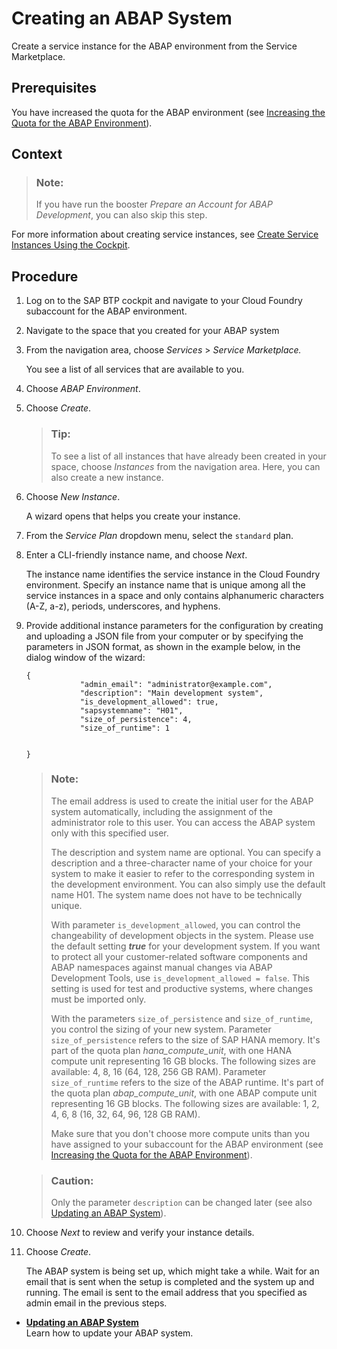 <!-- loio50b32f144e184154987a06e4b55ce447 -->

# Creating an ABAP System

Create a service instance for the ABAP environment from the Service Marketplace.



<a name="loio50b32f144e184154987a06e4b55ce447__prereq_cbh_1ft_r4b"/>

## Prerequisites

You have increased the quota for the ABAP environment \(see [Increasing the Quota for the ABAP Environment](Increasing_the_Quota_for_the_ABAP_Environment_c40cb18.md)\).



<a name="loio50b32f144e184154987a06e4b55ce447__context_bck_rbn_q2b"/>

## Context

> ### Note:  
> If you have run the booster *Prepare an Account for ABAP Development*, you can also skip this step.

For more information about creating service instances, see [Create Service Instances Using the Cockpit](https://help.sap.com/viewer/65de2977205c403bbc107264b8eccf4b/Cloud/en-US/8221b7434d8e484fab5ec5d219b7bf64.html).



## Procedure

1.  Log on to the SAP BTP cockpit and navigate to your Cloud Foundry subaccount for the ABAP environment.

2.  Navigate to the space that you created for your ABAP system

3.  From the navigation area, choose *Services* \> *Service Marketplace.* 

    You see a list of all services that are available to you.

4.  Choose *ABAP Environment*.

5.  Choose *Create*.

    > ### Tip:  
    > To see a list of all instances that have already been created in your space, choose *Instances* from the navigation area. Here, you can also create a new instance.

6.  Choose *New Instance*.

    A wizard opens that helps you create your instance.

7.  From the *Service Plan* dropdown menu, select the `standard` plan.

8.  Enter a CLI-friendly instance name, and choose *Next*.

    The instance name identifies the service instance in the Cloud Foundry environment. Specify an instance name that is unique among all the service instances in a space and only contains alphanumeric characters \(A-Z, a-z\), periods, underscores, and hyphens.

9.  Provide additional instance parameters for the configuration by creating and uploading a JSON file from your computer or by specifying the parameters in JSON format, as shown in the example below, in the dialog window of the wizard:

    ```
    {
    			"admin_email": "administrator@example.com",
    			"description": "Main development system",
    			"is_development_allowed": true,
    			"sapsystemname": "H01",
    			"size_of_persistence": 4,
    			"size_of_runtime": 1
    			
    			
    }
    ```

    > ### Note:  
    > The email address is used to create the initial user for the ABAP system automatically, including the assignment of the administrator role to this user. You can access the ABAP system only with this specified user.
    > 
    > The description and system name are optional. You can specify a description and a three-character name of your choice for your system to make it easier to refer to the corresponding system in the development environment. You can also simply use the default name H01. The system name does not have to be technically unique.
    > 
    > With parameter `is_development_allowed`, you can control the changeability of development objects in the system. Please use the default setting ***true*** for your development system. If you want to protect all your customer-related software components and ABAP namespaces against manual changes via ABAP Development Tools, use `is_development_allowed = false`. This setting is used for test and productive systems, where changes must be imported only.
    > 
    > With the parameters `size_of_persistence` and `size_of_runtime`, you control the sizing of your new system. Parameter `size_of_persistence` refers to the size of SAP HANA memory. It's part of the quota plan *hana\_compute\_unit*, with one HANA compute unit representing 16 GB blocks. The following sizes are available: 4, 8, 16 \(64, 128, 256 GB RAM\). Parameter `size_of_runtime` refers to the size of the ABAP runtime. It's part of the quota plan *abap\_compute\_unit*, with one ABAP compute unit representing 16 GB blocks. The following sizes are available: 1, 2, 4, 6, 8 \(16, 32, 64, 96, 128 GB RAM\).
    > 
    > Make sure that you don't choose more compute units than you have assigned to your subaccount for the ABAP environment \(see [Increasing the Quota for the ABAP Environment](Increasing_the_Quota_for_the_ABAP_Environment_c40cb18.md)\).

    > ### Caution:  
    > Only the parameter `description` can be changed later \(see also [Updating an ABAP System](Updating_an_ABAP_System_7890ffa.md)\).

10. Choose *Next* to review and verify your instance details.

11. Choose *Create*.

    The ABAP system is being set up, which might take a while. Wait for an email that is sent when the setup is completed and the system up and running. The email is sent to the email address that you specified as admin email in the previous steps.


-   **[Updating an ABAP System](Updating_an_ABAP_System_7890ffa.md "Learn how to update your ABAP system.")**  
Learn how to update your ABAP system.

